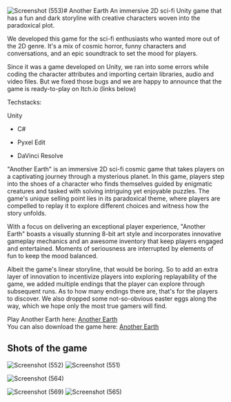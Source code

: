 ![Screenshot (553)](https://github.com/aloshdenny/Another-Earth/assets/97750960/3d6b8faa-ca97-46e3-bf54-a48ae75fddad)# Another Earth
An immersive 2D sci-fi Unity game that has a fun and dark storyline with creative characters woven into the paradoxical plot.

We developed this game for the sci-fi enthusiasts who wanted more out of the 2D genre. It's a mix of cosmic horror, funny characters and conversations, and an epic soundtrack to set the mood for players.

Since it was a game developed on Unity, we ran into some errors while coding the character attributes and importing certain libraries, audio and video files. But we fixed those bugs and we are happy to announce that the game is ready-to-play on Itch.io (links below)

Techstacks:

Unity <br/>
- C# <br>
* Pyxel Edit <br/>
+ DaVinci Resolve <br/>

"Another Earth" is an immersive 2D sci-fi cosmic game that takes players on a captivating journey through a mysterious planet. In this game, players step into the shoes of a character who finds themselves guided by enigmatic creatures and tasked with solving intriguing yet enjoyable puzzles. The game's unique selling point lies in its paradoxical theme, where players are compelled to replay it to explore different choices and witness how the story unfolds.

With a focus on delivering an exceptional player experience, "Another Earth" boasts a visually stunning 8-bit art style and incorporates innovative gameplay mechanics and an awesome inventory that keep players engaged and entertained. Moments of seriousness are interrupted by elements of fun to keep the mood balanced.


Albeit the game's linear storyline, that would be boring. So to add an extra layer of innovation to incentivize players into exploring replayability of the game, we added multiple endings that the player can explore through subsequent runs. As to how many endings there are, that's for the players to discover. We also dropped some not-so-obvious easter eggs along the way, which we hope only the most true gamers will find.

Play Another Earth here: [Another Earth](https://a-o-x-o.itch.io/another-earth) <br/>
You can also download the game here: [Another Earth](https://github.com/aloshdenny/Another-Earth/blob/main/AnotherEarth.zip)

## Shots of the game
![Screenshot (552)](https://github.com/aloshdenny/Another-Earth/assets/97750960/32be7134-b9d4-4be0-8600-3d3bd92f6ced)
![Screenshot (551)](https://github.com/aloshdenny/Another-Earth/assets/97750960/1b31e2c3-d923-4aaa-998d-67a2605691b8)

![Screenshot (564)](https://github.com/aloshdenny/Another-Earth/assets/97750960/5d4216bf-785c-454f-bed1-5a6ef64f8ad4)

![Screenshot (569)](https://github.com/aloshdenny/Another-Earth/assets/97750960/5c079fbd-e4cc-452f-9ef1-30cdb873d88b)
![Screenshot (565)](https://github.com/aloshdenny/Another-Earth/assets/97750960/1e59caaf-5961-4081-9351-d7190add14a3)

